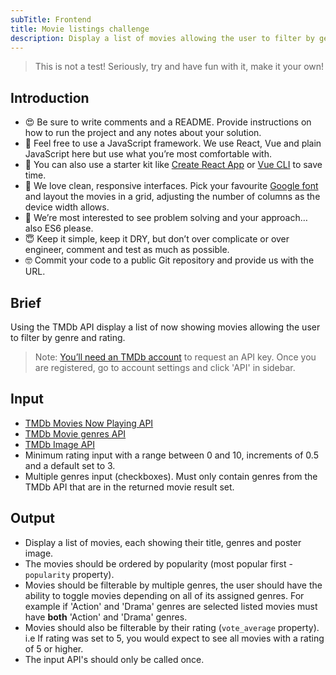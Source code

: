 ```yaml
---
subTitle: Frontend
title: Movie listings challenge
description: Display a list of movies allowing the user to filter by genre and rating.
---
```


> This is not a test! Seriously, try and have fun with it, make it your own!

## Introduction

- 😍 Be sure to write comments and a README. Provide instructions on how to run the project and any notes about your solution.
- 🤩 Feel free to use a JavaScript framework. We use React, Vue and plain JavaScript here but use what you’re most comfortable with.
- 🤨 You can also use a starter kit like [Create React App][create-react-app] or [Vue CLI][vue-cli] to save time.
- 🤗 We love clean, responsive interfaces. Pick your favourite [Google font][google-fonts] and layout the movies in a grid, adjusting the number of columns as the device width allows.
- 🧐 We’re most interested to see problem solving and your approach… also ES6 please.
- 😇 Keep it simple, keep it DRY, but don’t over complicate or over engineer, comment and test as much as possible.
- 🤓 Commit your code to a public Git repository and provide us with the URL.

## Brief

Using the TMDb API display a list of now showing movies allowing the user to filter by genre and rating.

> Note: [You’ll need an TMDb account][tmdb-signup] to request an API key. Once you are registered, go to account settings and click 'API' in sidebar.

## Input

- [TMDb Movies Now Playing API][tmdb-now-playing]
- [TMDb Movie genres API][tmdb-genres]
- [TMDb Image API][tmdb-images]
- Minimum rating input with a range between 0 and 10, increments of 0.5 and a default set to 3.
- Multiple genres input (checkboxes). Must only contain genres from the TMDb API that are in the returned movie result set.

## Output

- Display a list of movies, each showing their title, genres and poster image.
- The movies should be ordered by popularity (most popular first - `popularity` property).
- Movies should be filterable by multiple genres, the user should have the ability to toggle movies depending on all of its assigned genres. For example if 'Action' and 'Drama' genres are selected listed movies must have **both** 'Action' and 'Drama' genres.
- Movies should also be filterable by their rating (`vote_average` property). i.e If rating was set to 5, you would expect to see all movies with a rating of 5 or higher.
- The input API's should only be called once.

[zone-fe-image]: https://img.shields.io/badge/-frontend-lightgrey.svg?logo=data:image/svg+xml;base64,PHN2ZyB2aWV3Qm94PSIwIDAgMTMgMTQiIHZlcnNpb249IjEuMSIgeG1sbnM9Imh0dHA6Ly93d3cudzMub3JnLzIwMDAvc3ZnIiB4bWxuczp4bGluaz0iaHR0cDovL3d3dy53My5vcmcvMTk5OS94bGluayI+ICAgIDxwb2x5Z29uIGlkPSJTaGFwZSIgZmlsbD0iI0ZGRkZGRiIgZmlsbC1ydWxlPSJub256ZXJvIiBwb2ludHM9IjYuMjc3NjY4NzEgMTAuNzU0MjMzMSAxMi45OTU5NTA5IDAgMi43MzMwMDYxMyAwIDAuNzMwMDYxMzUgMy4xOTc2Njg3MSA2LjcxOTE0MTEgMy4xOTc2Njg3MSAwIDEzLjk1MTA0MjkgMTAuMjU5NTA5MiAxMy45NTEwNDI5IDEyLjI2MzMxMjkgMTAuNzUxNjU2NCI+PC9wb2x5Z29uPjwvc3ZnPg==&longCache=true&style=flat-square&colorA=2C2B39&colorB=1010E5
[zone-fe-url]: https://github.com/zone/frontend
[create-react-app]: https://github.com/facebook/create-react-app#readme
[vue-cli]: https://vuejs.org/v2/guide/installation.html#CLI
[tmdb-now-playing]: https://developers.themoviedb.org/3/movies/get-now-playing
[tmdb-genres]: https://developers.themoviedb.org/3/genres/get-movie-list
[tmdb-signup]: https://www.themoviedb.org/account/signup
[tmdb-images]: https://developers.themoviedb.org/3/getting-started/images
[google-fonts]: https://fonts.google.com/

